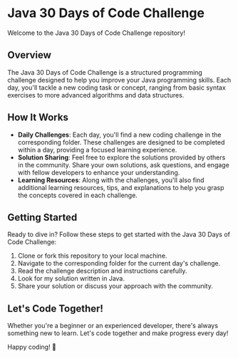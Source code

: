 # Java 30 Days of Code Challenge

Welcome to the Java 30 Days of Code Challenge repository!

## Overview
The Java 30 Days of Code Challenge is a structured programming challenge designed to help you improve your Java programming skills. Each day, you'll tackle a new coding task or concept, ranging from basic syntax exercises to more advanced algorithms and data structures.

## How It Works
- **Daily Challenges**: Each day, you'll find a new coding challenge in the corresponding folder. These challenges are designed to be completed within a day, providing a focused learning experience.
- **Solution Sharing**: Feel free to explore the solutions provided by others in the community. Share your own solutions, ask questions, and engage with fellow developers to enhance your understanding.
- **Learning Resources**: Along with the challenges, you'll also find additional learning resources, tips, and explanations to help you grasp the concepts covered in each challenge.

## Getting Started
Ready to dive in? Follow these steps to get started with the Java 30 Days of Code Challenge:
1. Clone or fork this repository to your local machine.
2. Navigate to the corresponding folder for the current day's challenge.
3. Read the challenge description and instructions carefully.
4. Look for my solution written in Java.
5. Share your solution or discuss your approach with the community.

## Let's Code Together!
Whether you're a beginner or an experienced developer, there's always something new to learn. Let's code together and make progress every day!

Happy coding! 🚀
